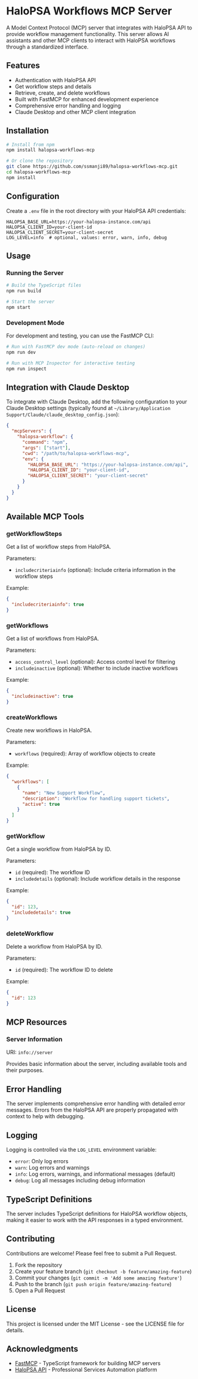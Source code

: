 # HaloPSA Workflows MCP Server

A Model Context Protocol (MCP) server that integrates with HaloPSA API to provide workflow management functionality. This server allows AI assistants and other MCP clients to interact with HaloPSA workflows through a standardized interface.

## Features

- Authentication with HaloPSA API
- Get workflow steps and details
- Retrieve, create, and delete workflows
- Built with FastMCP for enhanced development experience
- Comprehensive error handling and logging
- Claude Desktop and other MCP client integration

## Installation

```bash
# Install from npm
npm install halopsa-workflows-mcp

# Or clone the repository
git clone https://github.com/ssmanji89/halopsa-workflows-mcp.git
cd halopsa-workflows-mcp
npm install
```

## Configuration

Create a `.env` file in the root directory with your HaloPSA API credentials:

```
HALOPSA_BASE_URL=https://your-halopsa-instance.com/api
HALOPSA_CLIENT_ID=your-client-id
HALOPSA_CLIENT_SECRET=your-client-secret
LOG_LEVEL=info  # optional, values: error, warn, info, debug
```

## Usage

### Running the Server

```bash
# Build the TypeScript files
npm run build

# Start the server
npm start
```

### Development Mode

For development and testing, you can use the FastMCP CLI:

```bash
# Run with FastMCP dev mode (auto-reload on changes)
npm run dev

# Run with MCP Inspector for interactive testing
npm run inspect
```

## Integration with Claude Desktop

To integrate with Claude Desktop, add the following configuration to your Claude Desktop settings (typically found at `~/Library/Application Support/Claude/claude_desktop_config.json`):

```json
{
  "mcpServers": {
    "halopsa-workflow": {
      "command": "npm",
      "args": ["start"],
      "cwd": "/path/to/halopsa-workflows-mcp",
      "env": {
        "HALOPSA_BASE_URL": "https://your-halopsa-instance.com/api",
        "HALOPSA_CLIENT_ID": "your-client-id",
        "HALOPSA_CLIENT_SECRET": "your-client-secret"
      }
    }
  }
}
```

## Available MCP Tools

### getWorkflowSteps

Get a list of workflow steps from HaloPSA.

Parameters:
- `includecriteriainfo` (optional): Include criteria information in the workflow steps

Example:
```json
{
  "includecriteriainfo": true
}
```

### getWorkflows

Get a list of workflows from HaloPSA.

Parameters:
- `access_control_level` (optional): Access control level for filtering
- `includeinactive` (optional): Whether to include inactive workflows

Example:
```json
{
  "includeinactive": true
}
```

### createWorkflows

Create new workflows in HaloPSA.

Parameters:
- `workflows` (required): Array of workflow objects to create

Example:
```json
{
  "workflows": [
    {
      "name": "New Support Workflow",
      "description": "Workflow for handling support tickets",
      "active": true
    }
  ]
}
```

### getWorkflow

Get a single workflow from HaloPSA by ID.

Parameters:
- `id` (required): The workflow ID
- `includedetails` (optional): Include workflow details in the response

Example:
```json
{
  "id": 123,
  "includedetails": true
}
```

### deleteWorkflow

Delete a workflow from HaloPSA by ID.

Parameters:
- `id` (required): The workflow ID to delete

Example:
```json
{
  "id": 123
}
```

## MCP Resources

### Server Information

URI: `info://server`

Provides basic information about the server, including available tools and their purposes.

## Error Handling

The server implements comprehensive error handling with detailed error messages. Errors from the HaloPSA API are properly propagated with context to help with debugging.

## Logging

Logging is controlled via the `LOG_LEVEL` environment variable:

- `error`: Only log errors
- `warn`: Log errors and warnings
- `info`: Log errors, warnings, and informational messages (default)
- `debug`: Log all messages including debug information

## TypeScript Definitions

The server includes TypeScript definitions for HaloPSA workflow objects, making it easier to work with the API responses in a typed environment.

## Contributing

Contributions are welcome! Please feel free to submit a Pull Request.

1. Fork the repository
2. Create your feature branch (`git checkout -b feature/amazing-feature`)
3. Commit your changes (`git commit -m 'Add some amazing feature'`)
4. Push to the branch (`git push origin feature/amazing-feature`)
5. Open a Pull Request

## License

This project is licensed under the MIT License - see the LICENSE file for details.

## Acknowledgments

- [FastMCP](https://github.com/punkpeye/fastmcp) - TypeScript framework for building MCP servers
- [HaloPSA API](https://halopsa.com) - Professional Services Automation platform
